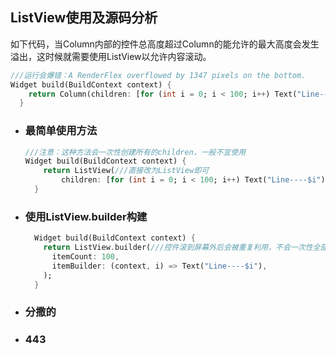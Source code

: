 ## ListView使用及源码分析

如下代码，当Column内部的控件总高度超过Column的能允许的最大高度会发生溢出，这时候就需要使用ListView以允许内容滚动。

```dart
///运行会爆错：A RenderFlex overflowed by 1347 pixels on the bottom.
Widget build(BuildContext context) {
    return Column(children: [for (int i = 0; i < 100; i++) Text("Line----$i")]);
  }
```

- ### 最简单使用方法

  ```dart
  ///注意：这种方法会一次性创建所有的children，一般不宜使用 
  Widget build(BuildContext context) {
      return ListView(///直接改为ListView即可
          children: [for (int i = 0; i < 100; i++) Text("Line----$i")]);
    }
  ```

- ### 使用ListView.builder构建

  ```dart
    Widget build(BuildContext context) {
      return ListView.builder(///控件滚到屏幕外后会被重复利用，不会一次性全部创建
        itemCount: 100,
        itemBuilder: (context, i) => Text("Line----$i"),
      );
    }
  ```

- ### 分撒的

- ### 443